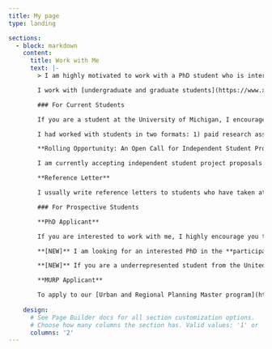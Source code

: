 ```yaml
---
title: My page
type: landing

sections:
  - block: markdown
    content:
      title: Work with Me
      text: |-
        > I am highly motivated to work with a PhD student who is interested in the **participatory AI** and/or **urban network systems** direction in the upcoming admission cycle (start Fall 2026). Please see details [here](https://xfliang.notion.site/PhD-Invitation-to-work-with-Dr-Liang-e81f61ec6cd849cbad2e639880bca0f6?pvs=4).

        I work with [undergraduate and graduate students](https://www.xiaofanliang.com/people/) at all levels to conduct research, prioritizing those from the University of Michigan. If you are interested in working with me, please read this page in detail, whether you are a current or prospective student.

        ### For Current Students

        If you are a student at the University of Michigan, I encourage you to take my classes (see in [my teaching](https://www.xiaofanliang.com/teaching/)) as they prepare you for common skills used in my projects. 

        I had worked with students in two formats: 1) paid research assistant, and 2) independent study with academic credits. The first option is often project-based, and will usually have a formal announcement through Taubman College’s newsletter. The second option is opportunity-based. For the first option, they are likely to be announced in the first few weeks of the semesters, if any. For the second option, I am more likely to agree to advise an independent project if I already know that you are capable of conducting independent work and/or the project contributes to my research agenda. 

        **Rolling Opportunity: An Open Call for Independent Student Project Proposals around Network Duality Theme; Updated by June 25th, 2024; Submit [Here](https://docs.google.com/forms/d/e/1FAIpQLScRpCf1LDuzdVgRdC-1EahwE03jgHtXTUGL_m2S3l2Smn4fxQ/viewform)**  

        I am currently accepting independent student project proposals that will advance the network duality research theme. Research is a two-way street, and I had enjoyed inspirations brought by my students in the past. [Please read the link here for details](https://xfliang.notion.site/Network-Duality-Project-Proposal-cb4ed93ac0e64d76861fb509b1267dac?pvs=4). If your proposal is accepted, I will reach out and discuss the best way forward (i.e., research assistant, independent study credits, etc.). 

        **Reference Letter** 

        I usually write reference letters to students who have taken at least two of my courses or had actively worked with me through research assistantship or independent studies. Exceptions may be possible. If you have this intention, please come talk to me as early as possible so we can align expectations.

        ### For Prospective Students

        **PhD Applicant**

        If you are interested to work with me, I highly encourage you to reach out to me before application. During the admission process, the Faculty Admissions Committee will select some outstanding candidates from the applicant pool and faculty members with expertise in the applicant's area are asked to evaluate these applications and indicate their availability to serve as the initial advisor. This advisor may change if the student's interests evolve after enrollment. Our PhDs are fully funded by UMich Rackham Graduate School fellowships for 4-5 years. 

        **[NEW]** I am looking for an interested PhD in the **participatory AI** and/or **urban network systems** direction. Please see details [here](https://xfliang.notion.site/PhD-Invitation-to-work-with-Dr-Liang-e81f61ec6cd849cbad2e639880bca0f6?pvs=4)

        **[NEW]** If you are a underrepresented student from the United States and want to apply for UMich Urban and Regional Planning PhD, check out [The Future Planning Scholars Program](https://taubmancollege.umich.edu/academics/pre-college-programs/future-planning-scholars-program/). International applicants should consider applying to the virtual Pre-Doctoral Workshop for Underrepresented Students of Color and LGBTQIA+ Students, or the International Planning Students Workshop, both held by the Association of Collegiate Schools of Planning. 

        **MURP Applicant** 

        To apply to our [Urban and Regional Planning Master program](https://taubmancollege.umich.edu/academics/urban-and-regional-planning/master-of-urban-and-regional-planning/), you do not need to seek out an advisor. I do not have Graduate Research Assistantships (tuition included kind) funding available at the moment. Rackham Graduate School administers [application fee waivers](https://taubmancollege.umich.edu/admissions/apply/master-of-urban-and-regional-planning/) if you fit certain criterions, though this is unlikely to be available to international students.
         
    design:
      # See Page Builder docs for all section customization options.
      # Choose how many columns the section has. Valid values: '1' or '2'.
      columns: '2'
---
```








